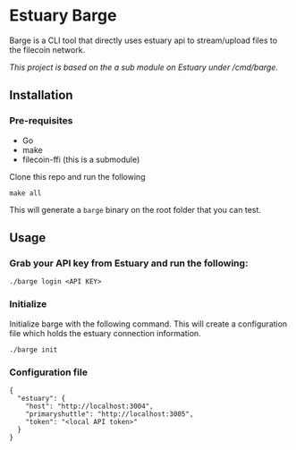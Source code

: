 # Estuary Barge
Barge is a CLI tool that directly uses estuary api to stream/upload files to the filecoin network.

*This project is based on the a sub module on Estuary under /cmd/barge.* 

## Installation
### Pre-requisites
- Go
- make
- filecoin-ffi (this is a submodule)

Clone this repo and run the following
```
make all
```
This will generate a `barge` binary on the root folder that you can test.

## Usage

### Grab your API key from Estuary and run the following:
```
./barge login <API KEY>
```

### Initialize
Initialize barge with the following command. This will create a configuration file which
holds the estuary connection information.
```
./barge init 
```

### Configuration file
```
{
  "estuary": {
    "host": "http://localhost:3004",
    "primaryshuttle": "http://localhost:3005",
    "token": "<local API token>"
  }
}
```